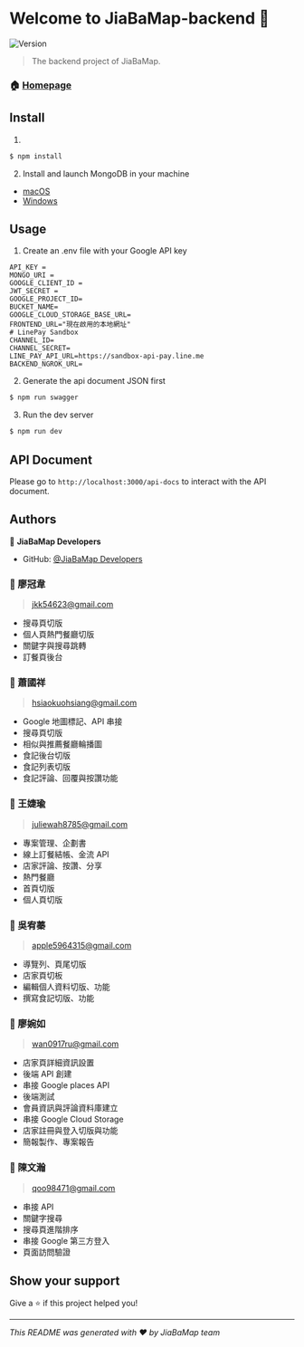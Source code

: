 # Welcome to JiaBaMap-backend 👋

<p>
  <img alt="Version" src="https://img.shields.io/badge/version-1.0.0-blue.svg?cacheSeconds=2592000" />
</p>

> The backend project of JiaBaMap.

### 🏠 [Homepage](https://github.com/orangeCatGang/JiaBaMap-backend)

## Install

1.

```sh
$ npm install
```

2. Install and launch MongoDB in your machine

- [macOS](https://www.mongodb.com/docs/manual/tutorial/install-mongodb-on-os-x/)
- [Windows](https://www.mongodb.com/docs/manual/tutorial/install-mongodb-on-windows/)

## Usage

1. Create an .env file with your Google API key

```
API_KEY =
MONGO_URI =
GOOGLE_CLIENT_ID =
JWT_SECRET =
GOOGLE_PROJECT_ID=
BUCKET_NAME=
GOOGLE_CLOUD_STORAGE_BASE_URL=
FRONTEND_URL="現在啟用的本地網址"
# LinePay Sandbox
CHANNEL_ID=
CHANNEL_SECRET=
LINE_PAY_API_URL=https://sandbox-api-pay.line.me
BACKEND_NGROK_URL=
```

2. Generate the api document JSON first

```sh
$ npm run swagger
```

3. Run the dev server

```sh
$ npm run dev
```

## API Document

Please go to `http://localhost:3000/api-docs`
to interact with the API document.

## Authors

👤 **JiaBaMap Developers**

- GitHub: [@JiaBaMap Developers](https://github.com/jabamapdevelopers)

### 👤 廖冠韋

> jkk54623@gmail.com

- 搜尋頁切版
- 個人頁熱門餐廳切版
- 關鍵字與搜尋跳轉
- 訂餐頁後台

### 👤 蕭國祥

> hsiaokuohsiang@gmail.com

- Google 地圖標記、API 串接
- 搜尋頁切版
- 相似與推薦餐廳輪播圖
- 食記後台切版
- 食記列表切版
- 食記評論、回覆與按讚功能

### 👤 王婕瑜

> juliewah8785@gmail.com

- 專案管理、企劃書
- 線上訂餐結帳、金流 API
- 店家評論、按讚、分享
- 熱門餐廳
- 首頁切版
- 個人頁切版

### 👤 吳宥蓁

> apple5964315@gmail.com

- 導覽列、頁尾切版
- 店家頁切板
- 編輯個人資料切版、功能
- 撰寫食記切版、功能

### 👤 廖婉如

> wan0917ru@gmail.com

- 店家頁詳細資訊設置
- 後端 API 創建
- 串接 Google places API
- 後端測試
- 會員資訊與評論資料庫建立
- 串接 Google Cloud Storage
- 店家註冊與登入切版與功能
- 簡報製作、專案報告

### 👤 陳文瀚

> qoo98471@gmail.com

- 串接 API
- 關鍵字搜尋
- 搜尋頁進階排序
- 串接 Google 第三方登入
- 頁面訪問驗證

## Show your support

Give a ⭐️ if this project helped you!

---

_This README was generated with ❤️ by JiaBaMap team_

